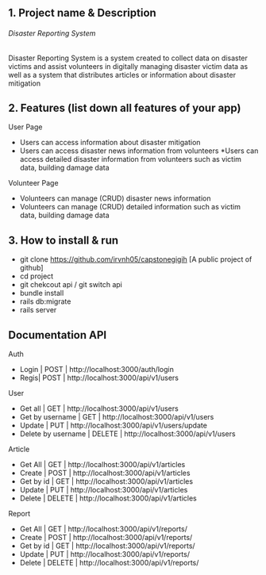 ## 1. Project name & Description
###### Disaster Reporting System
Disaster Reporting System is a system created to collect data on disaster victims and assist volunteers in digitally managing disaster victim data as well as a system that distributes articles or information about disaster mitigation

## 2. Features (list down all features of your app)
User Page
* Users can access information about disaster mitigation
* Users can access disaster news information from volunteers
*Users can access detailed disaster information from volunteers such as victim data, building damage data

Volunteer Page
* Volunteers can manage (CRUD) disaster news information
* Volunteers can manage (CRUD) detailed information such as victim data, building damage data

## 3. How to install & run
* git clone https://github.com/irvnh05/capstonegigih [A public project of github]
* cd project 
* git chekcout api / git switch api
* bundle install
* rails db:migrate
* rails server

## Documentation API
Auth
* Login | POST |  http://localhost:3000/auth/login 
* Regis| POST |  http://localhost:3000/api/v1/users

User
* Get all | GET | http://localhost:3000/api/v1/users
* Get by username  | GET | http://localhost:3000/api/v1/users
* Update | PUT | http://localhost:3000/api/v1/users/update
* Delete by username | DELETE | http://localhost:3000/api/v1/users

Article
* Get All | GET | http://localhost:3000/api/v1/articles
* Create | POST | http://localhost:3000/api/v1/articles
* Get by id | GET | http://localhost:3000/api/v1/articles
* Update | PUT | http://localhost:3000/api/v1/articles
* Delete  | DELETE | http://localhost:3000/api/v1/articles

Report
* Get All | GET | http://localhost:3000/api/v1/reports/
* Create | POST | http://localhost:3000/api/v1/reports/
* Get by id | GET | http://localhost:3000/api/v1/reports/
* Update | PUT | http://localhost:3000/api/v1/reports/
* Delete  | DELETE | http://localhost:3000/api/v1/reports/
